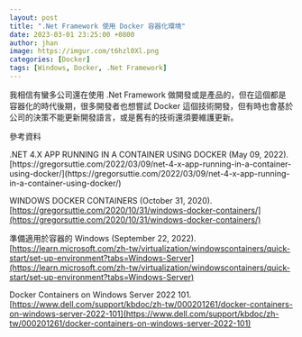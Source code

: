 ```yaml
---
layout: post
title: ".Net Framework 使用 Docker 容器化環境"
date: 2023-03-01 23:25:00 +0800
author: jhan
image: https://imgur.com/t6hzl0Xl.png
categories: [Docker]
tags: [Windows, Docker, .Net Framework]
---
```


我相信有蠻多公司還在使用 .Net Framework 做開發或是產品的，但在這個都是容器化的時代後期，很多開發者也想嘗試 Docker 這個技術開發，但有時也會基於公司的決策不能更新開發語言，或是舊有的技術還須要維護更新。

<p class="mb-0">參考資料</p>
.NET 4.X APP RUNNING IN A CONTAINER USING DOCKER (May 09, 2022). [https://gregorsuttie.com/2022/03/09/net-4-x-app-running-in-a-container-using-docker/](https://gregorsuttie.com/2022/03/09/net-4-x-app-running-in-a-container-using-docker/)

WINDOWS DOCKER CONTAINERS (October 31, 2020). [https://gregorsuttie.com/2020/10/31/windows-docker-containers/](https://gregorsuttie.com/2020/10/31/windows-docker-containers/)

準備適用於容器的 Windows (September 22, 2022). [https://learn.microsoft.com/zh-tw/virtualization/windowscontainers/quick-start/set-up-environment?tabs=Windows-Server](https://learn.microsoft.com/zh-tw/virtualization/windowscontainers/quick-start/set-up-environment?tabs=Windows-Server)

Docker Containers on Windows Server 2022 101. [https://www.dell.com/support/kbdoc/zh-tw/000201261/docker-containers-on-windows-server-2022-101](https://www.dell.com/support/kbdoc/zh-tw/000201261/docker-containers-on-windows-server-2022-101)
